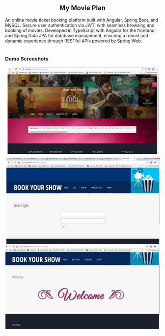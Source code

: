<div>
<h2 align="center">My Movie Plan</h2>
  An online movie ticket booking platform built with Angular, Spring Boot, and MySQL. Secure user authentication via JWT, with seamless browsing and booking of movies. Developed in TypeScript with Angular for the frontend, and Spring Data JPA for database management, ensuring a robust and dynamic experience through RESTful APIs powered by Spring Web.
</div>
<br>

### Demo Screeshots
![My Movie Plan Desktop Demo](Desktop.png "Desktop Demo")
<br>
![My Movie Plan  Desktop Demo](Desktop2.png "Desktop Demo")
<br>
![My Movie Plan  Desktop Demo](Desktop3.png "Desktop Demo")






